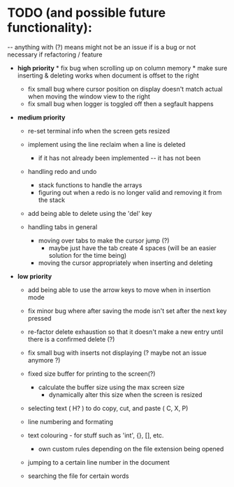 # TODO (and possible future functionality): 
-- anything with (?) means might not be an issue if is a bug or not necessary if refactoring / feature

* __high priority__ 
        * fix bug when scrolling up on column memory
        * make sure inserting & deleting works when document is offset to the right
        
    * fix small bug where cursor position on display doesn't match actual when moving the window view to the right
    * fix small bug when logger is toggled off then a segfault happens

* __medium priority__ 
    
    * re-set terminal info when the screen gets resized
    
    * implement using the line reclaim when a line is deleted 
        * if it has not already been implemented -- it has not been

    * handling redo and undo 
        * stack functions to handle the arrays
        * figuring out when a redo is no longer valid and removing it from the stack 

    * add being able to delete using the 'del' key

    * handling tabs in general
        * moving over tabs to make the cursor jump (?)
            * maybe just have the tab create 4 spaces (will be an easier solution for the time being)
        * moving the cursor appropriately when inserting and deleting
        
* __low priority__ 
    
    * add being able to use the arrow keys to move when in insertion mode 
    * fix minor bug where after saving the mode isn't set after the next key pressed

    * re-factor delete exhaustion so that it doesn't make a new entry until
      there is a confirmed delete (?)

    * fix small bug with inserts not displaying (? maybe not an issue anymore ?) 

    * fixed size buffer for printing to the screen(?)
        * calculate the buffer size using the max screen size 
            * dynamically alter this size when the screen is resized

    * selecting text ( H? ) to do copy, cut, and paste ( C, X, P)

    * line numbering and formating 
    * text colouring - for stuff such as 'int', {}, [], etc.
        * own custom rules depending on the file extension being opened
        
    * jumping to a certain line number in the document

    * searching the file for certain words
